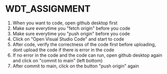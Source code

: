 # WDT_ASSIGNMENT

1. When you want to code, open github desktop first 
2. Make sure everytime you "fetch origin" before you code
3. Make sure everytime you "push origin" before you code
3. Click on "Open Visual Studio Code" and start to code
4. After code, verify the correctness of the code first before uploading, dont upload the code if there is error in the code
5. If no error in the code and the code can run, open github desktop again and click on "commit to main" (left bottom)
6. After commit to main, click on the button "push origin" again 